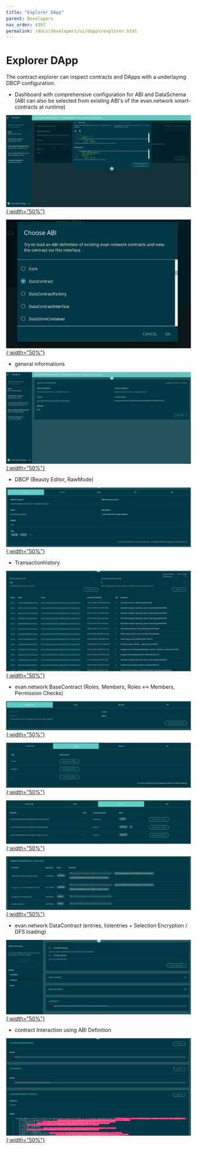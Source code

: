```yaml
---
title: "Explorer DApp"
parent: Developers
nav_order: 4397
permalink: /docs/developers/ui/dapps/explorer.html
---
```


# Explorer DApp

The contract explorer can inspect contracts and DApps with a underlaying DBCP configuration.

- Dashboard with comprehensive configuration for ABI and DataSchema (ABI can also be selected from existing ABI's of the evan.network smart-contracts at runtime)

[![Error Popup](/docs/4000_developers/4300_ui/4390_dapps/img/explorer-1.png){:width="50%"}](/docs/4000_developers/4300_ui/4390_dapps/img/explorer-1.png)

[![Error Popup](/docs/4000_developers/4300_ui/4390_dapps/img/explorer-2.png){:width="50%"}](/docs/4000_developers/4300_ui/4390_dapps/img/explorer-2.png)

- general informations

[![Error Popup](/docs/4000_developers/4300_ui/4390_dapps/img/explorer-3.png){:width="50%"}](/docs/4000_developers/4300_ui/4390_dapps/img/explorer-3.png)

- DBCP (Beauty Editor, RawMode)

[![Error Popup](/docs/4000_developers/4300_ui/4390_dapps/img/explorer-4.png){:width="50%"}](/docs/4000_developers/4300_ui/4390_dapps/img/explorer-4.png)

- Transactionhistory

[![Error Popup](/docs/4000_developers/4300_ui/4390_dapps/img/explorer-5.png){:width="50%"}](/docs/4000_developers/4300_ui/4390_dapps/img/explorer-5.png)

- evan.network BaseContract (Roles, Members, Roles <-> Members, Permission Checks)

[![Error Popup](/docs/4000_developers/4300_ui/4390_dapps/img/explorer-6.png){:width="50%"}](/docs/4000_developers/4300_ui/4390_dapps/img/explorer-6.png)

[![Error Popup](/docs/4000_developers/4300_ui/4390_dapps/img/explorer-7.png){:width="50%"}](/docs/4000_developers/4300_ui/4390_dapps/img/explorer-7.png)

[![Error Popup](/docs/4000_developers/4300_ui/4390_dapps/img/explorer-8.png){:width="50%"}](/docs/4000_developers/4300_ui/4390_dapps/img/explorer-8.png)

[![Error Popup](/docs/4000_developers/4300_ui/4390_dapps/img/explorer-9.png){:width="50%"}](/docs/4000_developers/4300_ui/4390_dapps/img/explorer-9.png)

- evan.network DataContract (entries, listentries + Selection Encryption / DFS loading)

[![Error Popup](/docs/4000_developers/4300_ui/4390_dapps/img/explorer-10.png){:width="50%"}](/docs/4000_developers/4300_ui/4390_dapps/img/explorer-10.png)

- contract Interaction using ABI Definition

[![Error Popup](/docs/4000_developers/4300_ui/4390_dapps/img/explorer-11.png){:width="50%"}](/docs/4000_developers/4300_ui/4390_dapps/img/explorer-11.png)

